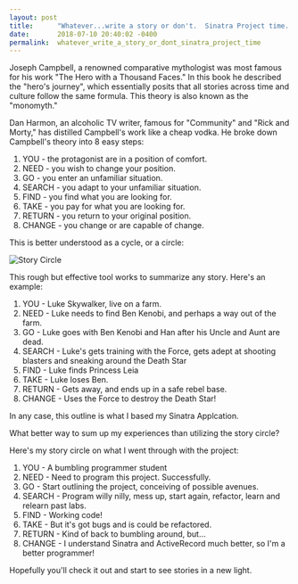 ```yaml
---
layout: post
title:      "Whatever...write a story or don't.  Sinatra Project time. "
date:       2018-07-10 20:40:02 -0400
permalink:  whatever_write_a_story_or_dont_sinatra_project_time
---
```



Joseph Campbell, a renowned comparative mythologist was most famous for his work "The Hero with a Thousand Faces."  In this book he described the "hero's journey", which essentially posits that all stories across time and culture follow the same formula.   This theory is also known as the "monomyth."

Dan Harmon, an alcoholic TV writer, famous for "Community" and "Rick and Morty," has distilled Campbell's work like a cheap vodka.  He broke down Campbell's theory into 8 easy steps: 

1. YOU - the protagonist are in a position of comfort.
2. NEED - you wish to change your position.
3. GO - you enter an unfamiliar situation.
4. SEARCH - you adapt to your unfamiliar situation.
5. FIND - you find what you are looking for.
6. TAKE - you pay for what you are looking for.
7. RETURN - you return to your original position.
8. CHANGE - you change or are capable of change.

This is better understood as a cycle, or a circle:

![Story Circle](https://i0.wp.com/litchat.com/wp-content/uploads/2013/10/DanHarmon-StoryCircle.jpg)


This rough but effective tool works to summarize any story.  Here's an example:

1. YOU - Luke Skywalker, live on a farm. 
2. NEED - Luke needs to find Ben Kenobi, and perhaps a way out of the farm. 
3. GO - Luke goes with Ben Kenobi and Han after his Uncle and Aunt are dead. 
4. SEARCH - Luke's gets training with the Force, gets adept at shooting blasters and sneaking around the Death Star 
5. FIND - Luke finds Princess Leia
6. TAKE - Luke loses Ben. 
7. RETURN - Gets away, and ends up in a safe rebel base. 
8. CHANGE - Uses the Force to destroy the Death Star! 



In any case, this outline is what I based my Sinatra Applcation.  

What better way to sum up my experiences than utilizing the story circle? 

Here's my story circle on what I went through with the project: 

1. YOU - A bumbling programmer student
2.  NEED - Need to program this project. Successfully. 
3.  GO - Start outlining the project, conceiving of possible avenues. 
4.  SEARCH - Program willy nilly, mess up, start again, refactor, learn and relearn past labs. 
5.  FIND - Working code!
6.  TAKE - But it's got bugs and is could be refactored. 
7.  RETURN - Kind of back to bumbling around, but...
8.  CHANGE - I understand Sinatra and ActiveRecord much better, so I'm a better programmer!


Hopefully you'll check it out and start to see stories in a new light. 




